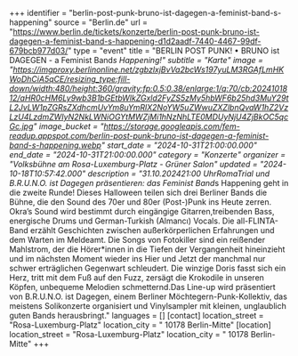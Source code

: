 +++
identifier = "berlin-post-punk-bruno-ist-dagegen-a-feminist-band-s-happening"
source = "Berlin.de"
url = "https://www.berlin.de/tickets/konzerte/berlin-post-punk-bruno-ist-dagegen-a-feminist-band-s-happening-d1d2aadf-7440-4467-99df-679bcb977d03/"
type = "event"
title = "BERLIN POST PUNK! • BRUNO ist DAGEGEN - a Feminist Band*s Happening!"
subtitle = "Karte"
image = "https://imgproxy.berlinonline.net/zgbzlxjBvVa2bcWs197yuLM3RGAfLmHKWoDhCiA5qCE/resizing_type:fill-down/width:480/height:360/gravity:fp:0.5:0.38/enlarge:1/q:70/cb:2024101812/aHR0cHM6Ly9wb3B1bGEtbWlkZGxld2FyZS5zMy5hbWF6b25hd3MuY29tL2JvLW1pZGRsZXdhcmUvYm8uYmRlX2NoYW5uZWwuZXZlbnQvaW1hZ2VzLzU4LzdmZWIyN2NkLWNiOGYtMWZjMi1hNzNhLTE0MDUyNjU4ZjBkOC5qcGc.jpg"
image_bucket = "https://storage.googleapis.com/fem-readup.appspot.com/berlin-post-punk-bruno-ist-dagegen-a-feminist-band-s-happening.webp"
start_date = "2024-10-31T21:00:00.000"
end_date = "2024-10-31T21:00:00.000"
category = "Konzerte"
organizer = "Volksbühne am Rosa-Luxemburg-Platz - Grüner Salon"
updated = "2024-10-18T10:57:42.000"
description = "31.10.202421:00 UhrRomaTrial und B.R.U.N.O. ist Dagegen präsentieren: das Feminist Band*s Happening geht in die zweite Runde! Dieses Halloween teilen sich drei Berliner Bands die Bühne, die den Sound des 70er und 80er (Post-)Punk ins Heute zerren. Okra’s Sound wird bestimmt durch eingängige Gitarren,treibenden Bass, energische Drums und German-Turkish (Almancı) Vocals. Die all-FLINTA-Band erzählt Geschichten zwischen außerkörperlichen Erfahrungen und dem Warten im Meldeamt. Die Songs von Fotokiller sind ein reißender Mahlstrom, der die Hörer*innen in die Tiefen der Vergangenheit hineinzieht und im nächsten Moment wieder ins Hier und Jetzt der manchmal nur schwer erträglichen Gegenwart schleudert. Die winzige Doris fasst sich ein Herz, tritt mit dem Fuß auf den Fuzz, zersägt die Krokodile in unseren Köpfen, unbequeme Melodien schmetternd.Das Line-up wird präsentiert von B.R.U.N.O. ist Dagegen, einem Berliner Möchtegern-Punk-Kollektiv, das meistens Solikonzerte organisiert und Vinylsampler mit kleinen, unglaublich guten Bands herausbringt."
languages = []
[contact]
location_street = "Rosa-Luxemburg-Platz"
location_city = " 10178 Berlin-Mitte"
[location]
location_street = "Rosa-Luxemburg-Platz"
location_city = " 10178 Berlin-Mitte"
+++